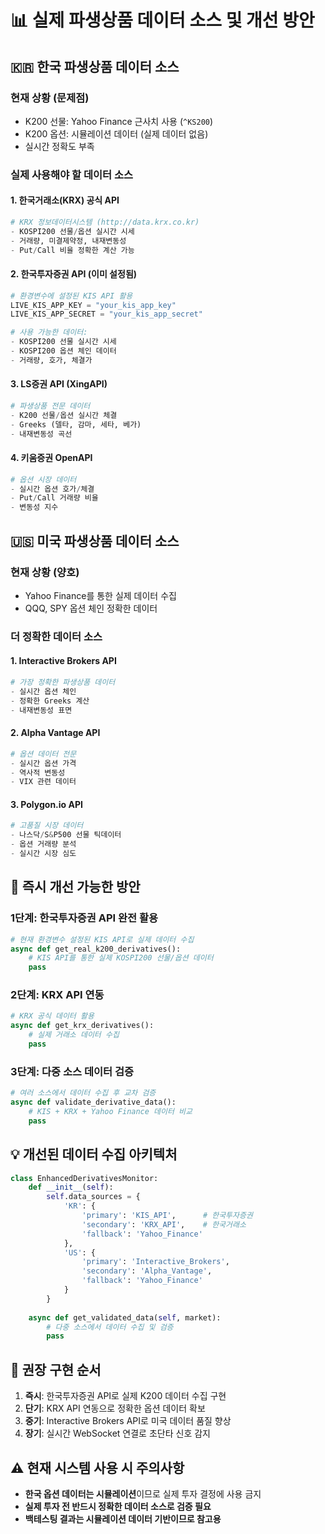 # 📊 실제 파생상품 데이터 소스 및 개선 방안

## 🇰🇷 한국 파생상품 데이터 소스

### **현재 상황 (문제점)**
- K200 선물: Yahoo Finance 근사치 사용 (`^KS200`)
- K200 옵션: 시뮬레이션 데이터 (실제 데이터 없음)
- 실시간 정확도 부족

### **실제 사용해야 할 데이터 소스**

#### 1. **한국거래소(KRX) 공식 API**
```python
# KRX 정보데이터시스템 (http://data.krx.co.kr)
- KOSPI200 선물/옵션 실시간 시세
- 거래량, 미결제약정, 내재변동성
- Put/Call 비율 정확한 계산 가능
```

#### 2. **한국투자증권 API** (이미 설정됨)
```python
# 환경변수에 설정된 KIS API 활용
LIVE_KIS_APP_KEY = "your_kis_app_key"
LIVE_KIS_APP_SECRET = "your_kis_app_secret"

# 사용 가능한 데이터:
- KOSPI200 선물 실시간 시세
- KOSPI200 옵션 체인 데이터
- 거래량, 호가, 체결가
```

#### 3. **LS증권 API (XingAPI)**
```python
# 파생상품 전문 데이터
- K200 선물/옵션 실시간 체결
- Greeks (델타, 감마, 세타, 베가)
- 내재변동성 곡선
```

#### 4. **키움증권 OpenAPI**
```python
# 옵션 시장 데이터
- 실시간 옵션 호가/체결
- Put/Call 거래량 비율
- 변동성 지수
```

## 🇺🇸 미국 파생상품 데이터 소스

### **현재 상황 (양호)**
- Yahoo Finance를 통한 실제 데이터 수집
- QQQ, SPY 옵션 체인 정확한 데이터

### **더 정확한 데이터 소스**

#### 1. **Interactive Brokers API**
```python
# 가장 정확한 파생상품 데이터
- 실시간 옵션 체인
- 정확한 Greeks 계산
- 내재변동성 표면
```

#### 2. **Alpha Vantage API**
```python
# 옵션 데이터 전문
- 실시간 옵션 가격
- 역사적 변동성
- VIX 관련 데이터
```

#### 3. **Polygon.io API**
```python
# 고품질 시장 데이터
- 나스닥/S&P500 선물 틱데이터
- 옵션 거래량 분석
- 실시간 시장 심도
```

## 🔧 **즉시 개선 가능한 방안**

### **1단계: 한국투자증권 API 완전 활용**
```python
# 현재 환경변수 설정된 KIS API로 실제 데이터 수집
async def get_real_k200_derivatives():
    # KIS API를 통한 실제 KOSPI200 선물/옵션 데이터
    pass
```

### **2단계: KRX API 연동**
```python
# KRX 공식 데이터 활용
async def get_krx_derivatives():
    # 실제 거래소 데이터 수집
    pass
```

### **3단계: 다중 소스 데이터 검증**
```python
# 여러 소스에서 데이터 수집 후 교차 검증
async def validate_derivative_data():
    # KIS + KRX + Yahoo Finance 데이터 비교
    pass
```

## 💡 **개선된 데이터 수집 아키텍처**

```python
class EnhancedDerivativesMonitor:
    def __init__(self):
        self.data_sources = {
            'KR': {
                'primary': 'KIS_API',      # 한국투자증권
                'secondary': 'KRX_API',    # 한국거래소
                'fallback': 'Yahoo_Finance'
            },
            'US': {
                'primary': 'Interactive_Brokers',
                'secondary': 'Alpha_Vantage',
                'fallback': 'Yahoo_Finance'
            }
        }
    
    async def get_validated_data(self, market):
        # 다중 소스에서 데이터 수집 및 검증
        pass
```

## 🚀 **권장 구현 순서**

1. **즉시**: 한국투자증권 API로 실제 K200 데이터 수집 구현
2. **단기**: KRX API 연동으로 정확한 옵션 데이터 확보
3. **중기**: Interactive Brokers API로 미국 데이터 품질 향상
4. **장기**: 실시간 WebSocket 연결로 초단타 신호 감지

## ⚠️ **현재 시스템 사용 시 주의사항**

- **한국 옵션 데이터는 시뮬레이션**이므로 실제 투자 결정에 사용 금지
- **실제 투자 전 반드시 정확한 데이터 소스로 검증 필요**
- **백테스팅 결과는 시뮬레이션 데이터 기반이므로 참고용** 